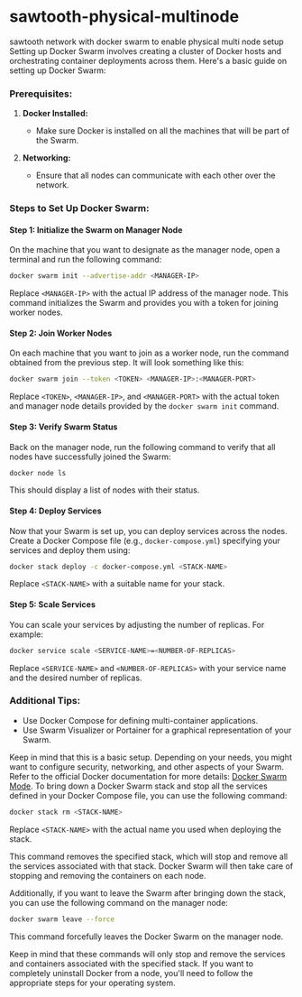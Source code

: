 # sawtooth-physical-multinode
sawtooth network with docker swarm to enable physical multi node setup
Setting up Docker Swarm involves creating a cluster of Docker hosts and orchestrating container deployments across them. Here's a basic guide on setting up Docker Swarm:

### Prerequisites:
1. **Docker Installed:**
   - Make sure Docker is installed on all the machines that will be part of the Swarm.

2. **Networking:**
   - Ensure that all nodes can communicate with each other over the network.

### Steps to Set Up Docker Swarm:

#### Step 1: Initialize the Swarm on Manager Node
On the machine that you want to designate as the manager node, open a terminal and run the following command:

```bash
docker swarm init --advertise-addr <MANAGER-IP>
```

Replace `<MANAGER-IP>` with the actual IP address of the manager node. This command initializes the Swarm and provides you with a token for joining worker nodes.

#### Step 2: Join Worker Nodes
On each machine that you want to join as a worker node, run the command obtained from the previous step. It will look something like this:

```bash
docker swarm join --token <TOKEN> <MANAGER-IP>:<MANAGER-PORT>
```

Replace `<TOKEN>`, `<MANAGER-IP>`, and `<MANAGER-PORT>` with the actual token and manager node details provided by the `docker swarm init` command.

#### Step 3: Verify Swarm Status
Back on the manager node, run the following command to verify that all nodes have successfully joined the Swarm:

```bash
docker node ls
```

This should display a list of nodes with their status.

#### Step 4: Deploy Services
Now that your Swarm is set up, you can deploy services across the nodes. Create a Docker Compose file (e.g., `docker-compose.yml`) specifying your services and deploy them using:

```bash
docker stack deploy -c docker-compose.yml <STACK-NAME>
```

Replace `<STACK-NAME>` with a suitable name for your stack.

#### Step 5: Scale Services
You can scale your services by adjusting the number of replicas. For example:

```bash
docker service scale <SERVICE-NAME>=<NUMBER-OF-REPLICAS>
```

Replace `<SERVICE-NAME>` and `<NUMBER-OF-REPLICAS>` with your service name and the desired number of replicas.

### Additional Tips:
- Use Docker Compose for defining multi-container applications.
- Use Swarm Visualizer or Portainer for a graphical representation of your Swarm.

Keep in mind that this is a basic setup. Depending on your needs, you might want to configure security, networking, and other aspects of your Swarm. Refer to the official Docker documentation for more details: [Docker Swarm Mode](https://docs.docker.com/engine/swarm/).
To bring down a Docker Swarm stack and stop all the services defined in your Docker Compose file, you can use the following command:

```bash
docker stack rm <STACK-NAME>
```

Replace `<STACK-NAME>` with the actual name you used when deploying the stack.

This command removes the specified stack, which will stop and remove all the services associated with that stack. Docker Swarm will then take care of stopping and removing the containers on each node.

Additionally, if you want to leave the Swarm after bringing down the stack, you can use the following command on the manager node:

```bash
docker swarm leave --force
```

This command forcefully leaves the Docker Swarm on the manager node.

Keep in mind that these commands will only stop and remove the services and containers associated with the specified stack. If you want to completely uninstall Docker from a node, you'll need to follow the appropriate steps for your operating system.
